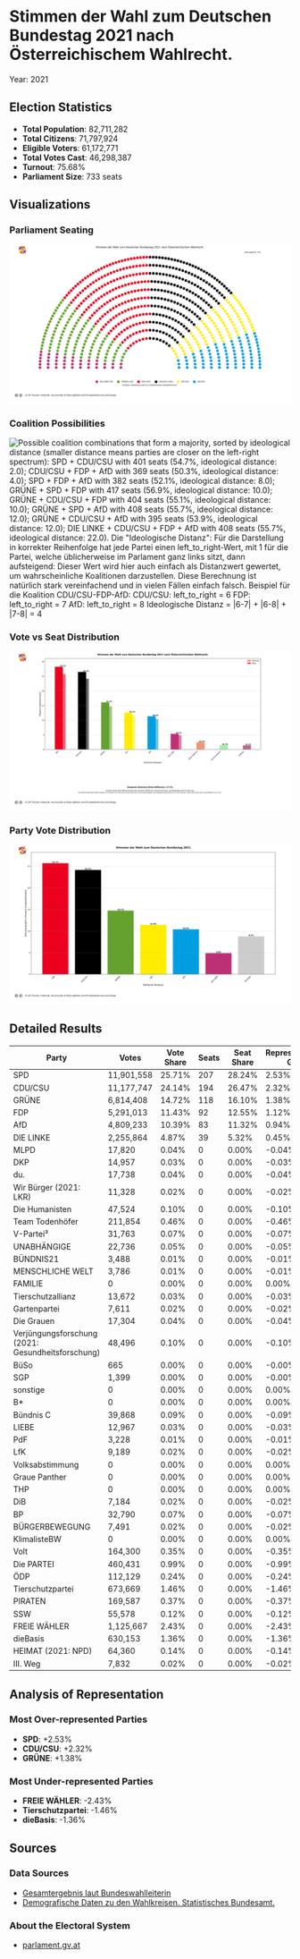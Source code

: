 # Stimmen der Wahl zum Deutschen Bundestag 2021 nach Österreichischem Wahlrecht.
Year: 2021

## Election Statistics
- **Total Population**: 82,711,282
- **Total Citizens**: 71,797,924
- **Eligible Voters**: 61,172,771
- **Total Votes Cast**: 46,298,387
- **Turnout**: 75.68%
- **Parliament Size**: 733 seats

## Visualizations
### Parliament Seating
![Parliament seating arrangement with 733 total seats. Parties from left to right: DIE LINKE with 39 seats (5.3%), GRÜNE with 118 seats (16.1%), SPD with 207 seats (28.2%), CDU/CSU with 194 seats (26.5%), FDP with 92 seats (12.6%), AfD with 83 seats (11.3%). Hinweis: Verteilung nutzt nur Listenstimmen (Zweitstimmen).](plots/germany2021_austria_parliament.png)

### Coalition Possibilities
![Possible coalition combinations that form a majority, sorted by ideological distance (smaller distance means parties are closer on the left-right spectrum): SPD + CDU/CSU with 401 seats (54.7%, ideological distance: 2.0); CDU/CSU + FDP + AfD with 369 seats (50.3%, ideological distance: 4.0); SPD + FDP + AfD with 382 seats (52.1%, ideological distance: 8.0); GRÜNE + SPD + FDP with 417 seats (56.9%, ideological distance: 10.0); GRÜNE + CDU/CSU + FDP with 404 seats (55.1%, ideological distance: 10.0); GRÜNE + SPD + AfD with 408 seats (55.7%, ideological distance: 12.0); GRÜNE + CDU/CSU + AfD with 395 seats (53.9%, ideological distance: 12.0); DIE LINKE + CDU/CSU + FDP + AfD with 408 seats (55.7%, ideological distance: 22.0). Die "Ideologische Distanz": Für die Darstellung in korrekter Reihenfolge hat jede Partei einen left_to_right-Wert, mit 1 für die Partei, welche üblicherweise im Parlament ganz links sitzt, dann aufsteigend: Dieser Wert wird hier auch einfach als Distanzwert gewertet, um wahrscheinliche Koalitionen darzustellen. Diese Berechnung ist natürlich stark vereinfachend und in vielen Fällen einfach falsch.  Beispiel für die Koalition CDU/CSU-FDP-AfD: CDU/CSU: left_to_right = 6 FDP: left_to_right = 7 AfD: left_to_right = 8 Ideologische Distanz = |6-7| + |6-8| + |7-8| = 4](plots/germany2021_austria_coalitions.png)

### Vote vs Seat Distribution
![Bar chart comparing each party's vote percentage (darker bars) with their seat percentage (lighter bars). Parties with significant differences: SPD (25.7% votes vs 28.2% seats, Δ2.5%), CDU/CSU (24.1% votes vs 26.5% seats, Δ2.3%), GRÜNE (14.7% votes vs 16.1% seats, Δ1.4%), FDP (11.4% votes vs 12.6% seats, Δ1.1%), FREIE WÄHLER (2.4% votes vs 0.0% seats, Δ2.4%), Tierschutzpartei (1.5% votes vs 0.0% seats, Δ1.5%), dieBasis (1.4% votes vs 0.0% seats, Δ1.4%). Total vote-seat difference: 17.5%. (Listenstimmen)](plots/germany2021_austria_vote_seat_distribution.png)

### Party Vote Distribution
![Bar chart showing the percentage of votes received by each party, including parties that did not receive seats. Parties ordered by vote share (descending): SPD: 25.7%, CDU/CSU: 24.1%, GRÜNE: 14.7%, FDP: 11.4%, AfD: 10.4%, DIE LINKE: 4.9%, Sonstige: 8.7%. (Listenstimmen)](plots/germany2021_austria_vote_distribution.png)

## Detailed Results
| Party | Votes | Vote Share | Seats | Seat Share | Representation Gap |
|-------|--------|------------|-------|------------|-------------------|
| SPD | 11,901,558 | 25.71% | 207 | 28.24% | 2.53% |
| CDU/CSU | 11,177,747 | 24.14% | 194 | 26.47% | 2.32% |
| GRÜNE | 6,814,408 | 14.72% | 118 | 16.10% | 1.38% |
| FDP | 5,291,013 | 11.43% | 92 | 12.55% | 1.12% |
| AfD | 4,809,233 | 10.39% | 83 | 11.32% | 0.94% |
| DIE LINKE | 2,255,864 | 4.87% | 39 | 5.32% | 0.45% |
| MLPD | 17,820 | 0.04% | 0 | 0.00% | -0.04% |
| DKP | 14,957 | 0.03% | 0 | 0.00% | -0.03% |
| du. | 17,738 | 0.04% | 0 | 0.00% | -0.04% |
| Wir Bürger (2021: LKR) | 11,328 | 0.02% | 0 | 0.00% | -0.02% |
| Die Humanisten | 47,524 | 0.10% | 0 | 0.00% | -0.10% |
| Team Todenhöfer | 211,854 | 0.46% | 0 | 0.00% | -0.46% |
| V-Partei³ | 31,763 | 0.07% | 0 | 0.00% | -0.07% |
| UNABHÄNGIGE | 22,736 | 0.05% | 0 | 0.00% | -0.05% |
| BÜNDNIS21 | 3,488 | 0.01% | 0 | 0.00% | -0.01% |
| MENSCHLICHE WELT | 3,786 | 0.01% | 0 | 0.00% | -0.01% |
| FAMILIE | 0 | 0.00% | 0 | 0.00% | 0.00% |
| Tierschutzallianz | 13,672 | 0.03% | 0 | 0.00% | -0.03% |
| Gartenpartei | 7,611 | 0.02% | 0 | 0.00% | -0.02% |
| Die Grauen | 17,304 | 0.04% | 0 | 0.00% | -0.04% |
| Verjüngungsforschung (2021: Gesundheitsforschung) | 48,496 | 0.10% | 0 | 0.00% | -0.10% |
| BüSo | 665 | 0.00% | 0 | 0.00% | -0.00% |
| SGP | 1,399 | 0.00% | 0 | 0.00% | -0.00% |
| sonstige | 0 | 0.00% | 0 | 0.00% | 0.00% |
| B* | 0 | 0.00% | 0 | 0.00% | 0.00% |
| Bündnis C | 39,868 | 0.09% | 0 | 0.00% | -0.09% |
| LIEBE | 12,967 | 0.03% | 0 | 0.00% | -0.03% |
| PdF | 3,228 | 0.01% | 0 | 0.00% | -0.01% |
| LfK | 9,189 | 0.02% | 0 | 0.00% | -0.02% |
| Volksabstimmung | 0 | 0.00% | 0 | 0.00% | 0.00% |
| Graue Panther | 0 | 0.00% | 0 | 0.00% | 0.00% |
| THP | 0 | 0.00% | 0 | 0.00% | 0.00% |
| DiB | 7,184 | 0.02% | 0 | 0.00% | -0.02% |
| BP | 32,790 | 0.07% | 0 | 0.00% | -0.07% |
| BÜRGERBEWEGUNG | 7,491 | 0.02% | 0 | 0.00% | -0.02% |
| KlimalisteBW | 0 | 0.00% | 0 | 0.00% | 0.00% |
| Volt | 164,300 | 0.35% | 0 | 0.00% | -0.35% |
| Die PARTEI | 460,431 | 0.99% | 0 | 0.00% | -0.99% |
| ÖDP | 112,129 | 0.24% | 0 | 0.00% | -0.24% |
| Tierschutzpartei | 673,669 | 1.46% | 0 | 0.00% | -1.46% |
| PIRATEN | 169,587 | 0.37% | 0 | 0.00% | -0.37% |
| SSW | 55,578 | 0.12% | 0 | 0.00% | -0.12% |
| FREIE WÄHLER | 1,125,667 | 2.43% | 0 | 0.00% | -2.43% |
| dieBasis | 630,153 | 1.36% | 0 | 0.00% | -1.36% |
| HEIMAT (2021: NPD) | 64,360 | 0.14% | 0 | 0.00% | -0.14% |
| III. Weg | 7,832 | 0.02% | 0 | 0.00% | -0.02% |

## Analysis of Representation
### Most Over-represented Parties
- **SPD**: +2.53%
- **CDU/CSU**: +2.32%
- **GRÜNE**: +1.38%

### Most Under-represented Parties
- **FREIE WÄHLER**: -2.43%
- **Tierschutzpartei**: -1.46%
- **dieBasis**: -1.36%

## Sources

### Data Sources
- [Gesamtergebnis laut Bundeswahlleiterin](https://www.bundeswahlleiterin.de/bundestagswahlen/2021/ergebnisse/opendata/btw21/20240211_wdhwahl-vgl2021/daten/gesamtergebnis_01.xml)
- [Demografische Daten zu den Wahlkreisen. Statistisches Bundesamt.](https://ergebnisse.zensus2022.de/datenbank/online/table/4000W-1W11)

### About the Electoral System
- [parlament.gv.at](https://www.parlament.gv.at/verstehen/demokratie-wahlen/parlament-wahlen/wahlen-nr/)